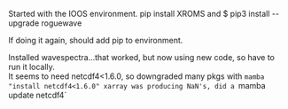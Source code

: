 Started with the IOOS environment.
pip install XROMS and $ pip3 install --upgrade roguewave

If doing it again, should add pip to environment.

Installed wavespectra...that worked, but now using new code, so have to run it locally.  
It seems to need netcdf4<1.6.0, so downgraded many pkgs with `mamba "install netcdf4<1.6.0"
xarray was producing NaN's, did a `mamba update netcdf4`
